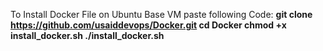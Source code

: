 To Install Docker File on Ubuntu Base VM paste following Code:
**git clone https://github.com/usaiddevops/Docker.git
cd Docker
chmod +x install_docker.sh
./install_docker.sh**


